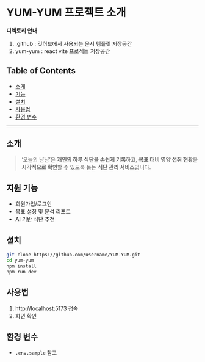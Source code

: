 # YUM-YUM 프로젝트 소개

**디렉토리 안내**

1. .github : 깃허브에서 사용되는 문서 템플릿 저장공간
2. yum-yum : react vite 프로젝트 저장공간

## Table of Contents

- [소개](#소개)
- [기능](#기능)
- [설치](#설치)
- [사용법](#사용법)
- [환경 변수](#환경-변수)

---

## 소개

> ‘오늘의 냠냠’은 **개인의 하루 식단을 손쉽게 기록**하고, **목표 대비 영양 섭취 현황**을 **시각적으로 확인**할 수 있도록 돕는 **식단 관리 서비스**입니다.

## 지원 기능

- 회원가입/로그인
- 목표 설정 및 분석 리포트
- AI 기반 식단 추천

## 설치

```bash
git clone https://github.com/username/YUM-YUM.git
cd yum-yum
npm install
npm run dev
```

## 사용법

1. http://localhost:5173 접속
2. 화면 확인

## 환경 변수

- `.env.sample` 참고

